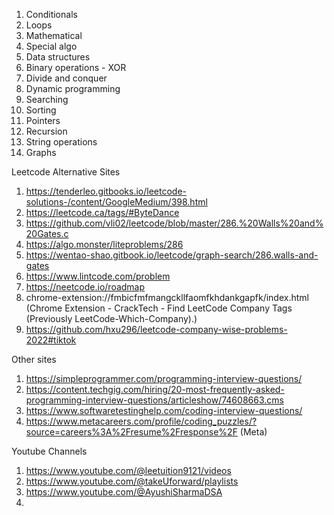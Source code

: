 1. Conditionals
2. Loops
3. Mathematical
4. Special algo
5. Data structures
6. Binary operations - XOR
7. Divide and conquer
8. Dynamic programming
9. Searching
10. Sorting
11. Pointers
12. Recursion
13. String operations
14. Graphs

Leetcode Alternative Sites
1. https://tenderleo.gitbooks.io/leetcode-solutions-/content/GoogleMedium/398.html
2. https://leetcode.ca/tags/#ByteDance
3. https://github.com/vli02/leetcode/blob/master/286.%20Walls%20and%20Gates.c
4. https://algo.monster/liteproblems/286
5. https://wentao-shao.gitbook.io/leetcode/graph-search/286.walls-and-gates
6. https://www.lintcode.com/problem
7. https://neetcode.io/roadmap
8. chrome-extension://fmbicfmfmangckllfaomfkhdankgapfk/index.html (Chrome Extension - CrackTech - Find LeetCode Company Tags (Previously LeetCode-Which-Company).)
9. https://github.com/hxu296/leetcode-company-wise-problems-2022#tiktok

Other sites
1. https://simpleprogrammer.com/programming-interview-questions/
2. https://content.techgig.com/hiring/20-most-frequently-asked-programming-interview-questions/articleshow/74608663.cms
3. https://www.softwaretestinghelp.com/coding-interview-questions/
4. https://www.metacareers.com/profile/coding_puzzles/?source=careers%3A%2Fresume%2Fresponse%2F (Meta)

Youtube Channels
1. https://www.youtube.com/@leetuition9121/videos
2. https://www.youtube.com/@takeUforward/playlists
3. https://www.youtube.com/@AyushiSharmaDSA
4. 

